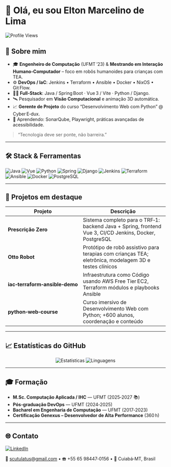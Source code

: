 # 👋 Olá, eu sou **Elton Marcelino de Lima**

![Profile Views](https://komarev.com/ghpvc/?username=Elton-M-deLima&style=flat-square)

## 🚀 Sobre mim

- 🎓 **Engenheiro de Computação** (UFMT ’23) & **Mestrando em Interação Humano‑Computador** – foco em robôs humanoides para crianças com TEA.
- ⚙️ **DevOps / IaC**: Jenkins • Terraform • Ansible • Docker • NixOS • Git Flow.
- 🧑‍💻 **Full‑Stack**: Java / Spring Boot · Vue 3 / Vite · Python / Django.
- 🛰️ Pesquisador em **Visão Computacional** e animação 3D automática.
- 📈 **Gerente de Projeto** do curso “Desenvolvimento Web com Python” @ Cyber E‑dux.
- 🌱 Aprendendo: SonarQube, Playwright, práticas avançadas de acessibilidade.

> “Tecnologia deve ser ponte, não barreira.”

---

## 🛠️ Stack & Ferramentas

![Java](https://img.shields.io/badge/Java-ED8B00?style=flat-square&logo=openjdk&logoColor=white) ![Vue](https://img.shields.io/badge/Vue-3.0-4FC08D?style=flat-square&logo=vuedotjs&logoColor=white) ![Python](https://img.shields.io/badge/Python-3776AB?style=flat-square&logo=python&logoColor=white) ![Spring](https://img.shields.io/badge/Spring-6DB33F?style=flat-square&logo=spring&logoColor=white) ![Django](https://img.shields.io/badge/Django-092E20?style=flat-square&logo=django&logoColor=white) ![Jenkins](https://img.shields.io/badge/Jenkins-D24939?style=flat-square&logo=jenkins&logoColor=white) ![Terraform](https://img.shields.io/badge/Terraform-623CE4?style=flat-square&logo=terraform&logoColor=white) ![Ansible](https://img.shields.io/badge/Ansible-000000?style=flat-square&logo=ansible&logoColor=white) ![Docker](https://img.shields.io/badge/Docker-2496ED?style=flat-square&logo=docker&logoColor=white) ![PostgreSQL](https://img.shields.io/badge/PostgreSQL-4169E1?style=flat-square&logo=postgresql&logoColor=white)

---

## 📌 Projetos em destaque

| Projeto | Descrição |
|---------|-----------|
| **Prescrição Zero** | Sistema completo para o TRF‑1: backend Java + Spring, frontend Vue 3, CI/CD Jenkins, Docker, PostgreSQL |
| **Otto Robot** | Protótipo de robô assistivo para terapias com crianças TEA; eletrônica, modelagem 3D e testes clínicos |
| **iac‑terraform‑ansible‑demo** | Infraestrutura como Código usando AWS Free Tier EC2, Terraform módulos e playbooks Ansible |
| **python‑web‑course** | Curso imersivo de Desenvolvimento Web com Python; +600 alunos, coordenação e conteúdo |

---

## 📈 Estatísticas do GitHub

<p align="center">
  <img src="https://github-readme-stats.vercel.app/api?username=Elton-M-deLima&show_icons=true&count_private=true&hide=issues&theme=default" alt="Estatísticas"/>
  <img src="https://github-readme-stats.vercel.app/api/top-langs?username=Elton-M-deLima&layout=compact&langs_count=10&theme=default" alt="Linguagens"/>
</p>

---

## 🎓 Formação

- **M.Sc. Computação Aplicada / IHC** — UFMT (2025‑2027 📚)
- **Pós‑graduação DevOps** — UFMT (2024‑2025)
- **Bacharel em Engenharia de Computação** — UFMT (2017‑2023)
- **Certificação Genexus – Desenvolvedor de Alta Performance** (360 h)

---

## 🌐 Contato

[![LinkedIn](https://img.shields.io/badge/LinkedIn-0A66C2?style=flat-square&logo=linkedin&logoColor=white)](https://www.linkedin.com/in/elton-marcelino-de-lima)

📧 scutulatus@gmail.com • ☎️ +55 65 98447‑0156 • 📍 Cuiabá‑MT, Brasil

